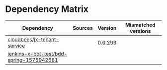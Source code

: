 # Dependency Matrix

Dependency | Sources | Version | Mismatched versions
---------- | ------- | ------- | -------------------
[cloudbees/jx-tenant-service](https://github.com/cloudbees/jx-tenant-service) |  | [0.0.293](https://github.com/cloudbees/jx-tenant-service/releases/tag/v0.0.293) | 
[jenkins-x-bot-test/bdd-spring-1575942681](https://github.com/jenkins-x-bot-test/bdd-spring-1575942681.git) |  | []() | 

